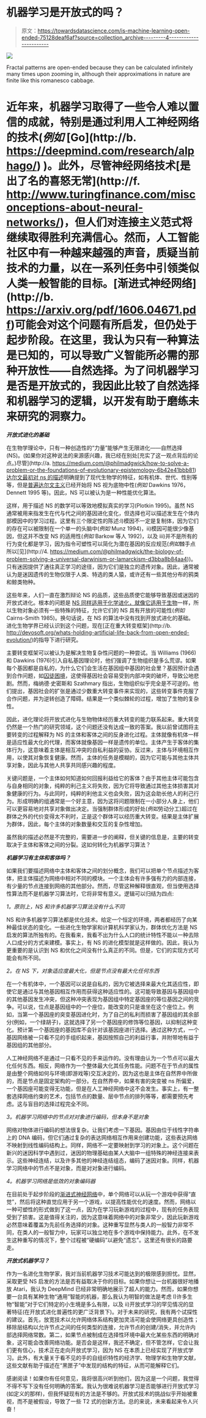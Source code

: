 # 机器学习是开放式的吗？

> 原文：<https://towardsdatascience.com/is-machine-learning-open-ended-75128deaf6af?source=collection_archive---------4----------------------->

![](img/bcd2bc84af26b1171031b7691ea96a35.png)

Fractal patterns are open-ended because they can be calculated infinitely many times upon zooming in, although their approximations in nature are finite like this romanesco cabbage.

# 近年来，机器学习取得了一些令人难以置信的成就，特别是通过利用人工神经网络的技术(*例如* [Go](http://b.	https://deepmind.com/research/alphago/) )。此外，尽管神经网络技术[是出了名的喜怒无常](http://f.	http://www.turingfinance.com/misconceptions-about-neural-networks/)，但人们对连接主义范式将继续取得胜利充满信心。然而，人工智能社区中有一种越来越强的声音，质疑当前技术的力量，以在一系列任务中引领类似人类一般智能的目标。[渐进式神经网络](http://b.	https://arxiv.org/pdf/1606.04671.pdf)可能会对这个问题有所启发，但仍处于起步阶段。在这里，我认为只有一种算法是已知的，可以导致广义智能所必需的那种开放性——自然选择。为了问机器学习是否是开放式的，我因此比较了自然选择和机器学习的逻辑，以开发有助于磨练未来研究的洞察力。

***开放式进化的基础***

在生物学理论中，只有一种创造性的“力量”能够产生无限进化——自然选择(NS)。(如果你对这种说法的来源感兴趣，我已经在别处[充实了这一观点背后的论点。)尽管](http://a.	https://medium.com/@philmadgwick/how-to-solve-a-problem-or-the-foundations-of-evolutionary-epistemology-6b42e41bbb81)[达尔文最初对 ns 的描述](https://en.wikipedia.org/wiki/Natural_selection)明确提到了现代生物学的特征，如有机体、世代、性别等等，但是[普遍达尔文主义](https://en.wikipedia.org/wiki/Universal_Darwinism)已经开始将 NS 视为底物中性(*例如* Dawkins 1976，Dennett 1995 等)。因此，NS 可以被认为是一种性能优化算法。

这样，用于描述 NS 的数学可以等效地模拟真实的学习(Plotkin 1995)。虽然 NS 通常被用来指发生在代与代之间的基因进化变化，但选择也可以描述发生在个体内部模因中的学习过程。这里有三个限定性的陈述:I)模因不一定是复制体，因为它们的存在可以被限制在一个单一的头脑中(*例如* Munz 1994)，ii)模因可能很少像基因，但这并不改变 NS 的适用性(*例如* Barkow 等人 1992)，以及 iii)并不是所有的行为变化都是学习，因为指令可塑性可以简化为潜在基因的反应规范(*例如*棘手点所以[见](http://4.	https://medium.com/@philmadgwick/the-biology-of-problem-solving-a-universal-darwinism-or-lamarckism-d3bba8b84aa4))。只有迷因提供了通往真正学习的途径，因为它们是独立的遗传对象。因此，通常被认为是迷因遗传的生物仅限于人类、特选的类人猿，或许还有一些其他分布的鸦类和鲸类物种。

这些年来，人们一直在激烈辩论 NS 的品质，这些品质使它能够导致基因或迷因的开放式进化。根本的问题是 [NS 同样适用于化学进化，就像它适用于生物](http://originoflife.net/takeover/)一样，所以生物对象必须有一些特殊的特征，允许它们的 NS 具有开放的可能性(*例如* Cairns-Smith 1985)。换句话说，在 NS 的算法中没有找到开放式进化的基础。进化生物学界已经认识到这个问题，现在[正在重大转变框架](http://b.	http://devosoft.org/whats-holding-artificial-life-back-from-open-ended-evolution/)的指导下进行研究。

主要转变框架可以被认为是解决生物复杂性问题的一种尝试。当 Williams (1966)和 Dawkins (1976)引入自私基因理论时，他们强调了生物组织是多么荒谬。如果每个基因都是自私的，为什么它们会生活在基因组中基因的社会里？基因预计会遇到合作问题，如[囚徒困境](https://en.wikipedia.org/wiki/Prisoner%27s_dilemma)，这使得基因社会容易受到内部冲突的破坏，导致公地悲剧。然而，梅纳德·史密斯和 Szathmary 指出，生物组织似乎完全是不可逆的。他们提出，基因社会的扩张是通过少数重大转变事件来实现的，这些转变事件克服了合作问题，并为逆转创造了障碍。结果是一个类似棘轮的过程，增加了生物的复杂性。

因此，进化理论将开放式进化与生物物体经历重大转变的能力联系起来。重大转变仍然是一个热门的研究领域，这个问题还没有达成一致的答案。我以前曾试图将主要转变的过程解释为 NS 的主体和客体之间的反身进化过程。主体就像有机体一样是适应性最大化的代理，而客体就像基因一样是遗传的单位。主体产生于客体的集体行为，这意味着主体是相互冲突的自私利益的妥协。反过来，主体与环境相互作用，以使其对象恢复健康。然而，主体的任务是模糊的，因为它可能与其他主体共享对象，因此与其他人共享共同感兴趣的程度。

关键问题是，一个主体如何知道如何回报利益给它的客体？由于其他主体可能包含与自身相同的对象，纯粹的利己主义将失败，因为它将导致通过其他主体损害其对象健康的行为。与此同时，纯粹的利他主义也会失败，因为这会助长他人的利己行为。形成明确的组通常是一个好主意，因为这将问题限制在一小部分人身上，他们可以更容易地对共享对象做出决定。当强制群体形成的好处(*例如*劳动分工)超过在群体之外的代价变得太不利时，正是这个群体可以经历重大转变。结果是主体扩展为群体，因此，每个主体的对象数量和交互的复杂性增加。

虽然我的描述必然是不完整的，需要进一步的阐释，但关键的信息是，主要的转变取决于主体和客体之间的分裂。这如何转化为机器学习算法？

***机器学习有主体和客体吗？***

如果我们要描述网络中主体和客体之间的划分概念，我们可以把单个节点描述为客体，把主体描述为网络中相对不同的模块。一个主体会有许多强有力的内部连接，有少量的节点连接到网络的其他部分。然而，尽管这种解释很直观，但当使用选择性算法而不是机器学习算法时，它将非常有意义。逻辑可以归结为四点:

*1。原则上，NS 和许多机器学习算法没有什么不同*

NS 和许多机器学习算法都是优化技术。给定一个恒定的环境，两者都经历了向某种最佳状态的变化。一些进化生物学家和计算机科学家认为，群体优化方法是 NS 启发的算法所独有的。在我看来，我看不出为什么人口的统计特性不能以一种去除人口成分的方式来建模。事实上，有 NS 的进化模型就是这样做的。因此，我认为更重要的是认识到 NS 和优化之间没有什么真正的不同。但是，它们的实现方式可能会有所不同。

*2。在 NS 下，对象适应度最大化，但是节点没有最大化任何东西*

在一个有机体中，一个基因可以说是自私的，因为它被选择来最大化其适应性，即使它是通过与其他基因相互作用而获得这种适应性的。这可能导致基因与基因组中的其他基因发生冲突，但这种冲突表现为基因组中特定基因座的等位基因之间的竞争。可以说，位点是基因组中的一个座位，能改变的只是谁坐在这个座位上。例如，当第一个基因座的突变基因进化时，为了自己的私利而损害了基因组的其余部分(例如，一个绿胡子)，这就选择了另一个基因座的修饰等位基因，以抑制这种变化。预计第一个基因座的基因库不会针对该基因座进行选择。通过这种方式，一个基因网络被一只看不见的手组织起来，基因按照自己的利益行事，并附带地有益于基因组的其他部分。

人工神经网络不是通过一只看不见的手来运作的。没有理由认为一个节点可以最大化任何东西。相反，网络作为一个整体最大化其任务性能。问题不在于节点的属性是由整个网络如何与环境(即游戏等)交互决定的，因为这也是主体在自然界中所做的，而是节点是固定架构的一部分。在自然界中，如果有害的突变被 ns 所偏爱，一个基因座可能变得无功能，但是在人工神经网络中这不会发生。事实上，有一整套选择网络约束的艺术，包括节点的数量、层中节点的排列等等，都需要预先考虑。这与盲目的选择过程完全不同。

*3。机器学习网络中的节点对对象进行编码，但本身不是对象*

网络对物体进行编码的想法很复杂。让我们考虑一下基因。基因由位于线性字符串上的 DNA 编码，但它们通过复杂的表达网络相互作用来创建功能，这些表达网络不映射到线性编码结构上。同样，网络不一定要映射到学习的对象上。这个问题在新兴的迷因科学中遇到过，迷因的物理基础由某人大脑中一组特殊的神经连接来表示。这些神经连结，以及许多其他的神经连结组态，编码了迷因对象。同样，机器学习网络中的节点不是对象，而是对对象进行编码。

*4。机器学习网络是低效的对象编码器*

在目前处于起步阶段的[渐进式神经网络](https://arxiv.org/abs/1606.04671)中，单个网络可以从玩一个游戏中获得“直觉”，然后将这种直觉应用于另一个游戏，以提高性能优化的速度。然而，网络以一种可塑性的形式做到了这一点，因为在学习玩新游戏的过程中，现有的任务表现受到了损害。这是值得关注的，因为这意味着网络中的对象非常少，因此玩新游戏必然意味着覆盖为先前任务选择的对象。这种重写显然与类人的一般智力非常不同，在类人的一般智力中，玩家可以独立地在多个游戏中保持能力。此外，在不发生这种重写的情况下，整个过程被“硬编码”以避免“遗忘”。这里还有很长的路要走。

***开放式机器学习？***

作为一名进化生物学家，我对当前机器学习技术可能达到的极限感到担忧。显然，采取更受 NS 启发的方法是否有益取决于你的目标。如果你想让一台机器很好地播放 Atari，我认为 DeepMind 已经非常明确地展示了超人的能力。然而，如果你想要一台具有某种生物“通用”智能的机器，那么我认为明智的做法是考虑 I)许多生物“智能”对于它们特定的小生境是多么有限，以及 ii)开放式学习的罕见情况的显著特征(在开放式进化普遍性的更广泛背景下)。对于未来的研究，我有两个试探性的建议。首先，放宽技术以允许网络体系结构更加灵活可能会使网络更具创造性；移除层结构以允许节点之间的任何类型的连接，允许节点的创建/消失，并允许内部选择网络常数。第二，如果节点被制成在选择性环境中最大化某些东西的明确对象，这可能会改善网络功能。是否会是这样，我还不确定，但不管怎样，它会让我们更有信心，技术正在走向开放式学习，因为 NS 在本质上已经实现了开放式学习。此外，有大量关于看不见的手的自组织特性的经济学、物理学和生物学文献，这些文献有助于描述在“黑匣子”中发现的结构的特征，从而可能解释它们。

感谢阅读！如果你有任何意见，我将很高兴听到他们，因为这是一个问题，我觉得不得不写下没有任何明确的答案。我认为很难说机器学习是否能够进行开放式学习(如定义的那样)，但我怀疑现有的方法是不够的。开放式技术的挑战似乎开始被重视，而不是被假设，导致了一些 T2 式的创新方法。总的来说，未来看起来令人兴奋！